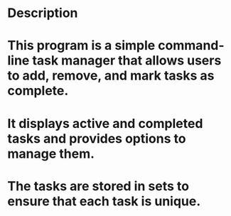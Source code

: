 # Description 
# This program is a simple command-line task manager that allows users to add, remove, and mark tasks as complete.
# It displays active and completed tasks and provides options to manage them.
# The tasks are stored in sets to ensure that each task is unique.
